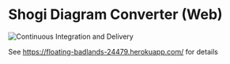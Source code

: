 # Shogi Diagram Converter (Web)

![Continuous Integration and Delivery](https://github.com/ashatuyuki/shogirecognitionweb/workflows/Continuous%20Integration%20and%20Delivery/badge.svg?branch=main)

See https://floating-badlands-24479.herokuapp.com/ for details